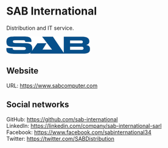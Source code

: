 # SAB International
Distribution and IT service.

![SAB International](img/logo.png)

## Website
URL: https://www.sabcomputer.com

## Social networks
GitHub: https://github.com/sab-international  
LinkedIn: https://linkedin.com/company/sab-international-sarl  
Facebook: https://www.facebook.com/sabinternational34  
Twitter: https://twitter.com/SABDistribution
